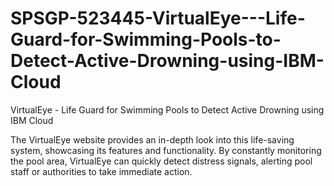 # SPSGP-523445-VirtualEye---Life-Guard-for-Swimming-Pools-to-Detect-Active-Drowning-using-IBM-Cloud
VirtualEye - Life Guard for Swimming Pools to Detect Active Drowning using IBM Cloud

The VirtualEye website provides an in-depth
look into this life-saving system, showcasing its features and functionality. By constantly
monitoring the pool area, VirtualEye can quickly detect distress signals, alerting pool staff or
authorities to take immediate action.

